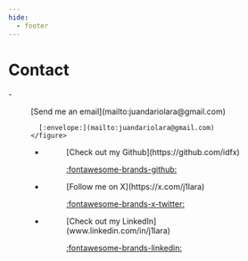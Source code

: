 ```yaml
---
hide:
  - footer
---
```


# Contact
<div class="grid cards" markdown>
  - <figure markdown="1">
      [Send me an email](mailto:juandariolara@gmail.com)
      
      [:envelope:](mailto:juandariolara@gmail.com)
    </figure>

  - <figure markdown="1">
      [Check out my Github](https://github.com/idfx)

      [:fontawesome-brands-github:](https://github.com/idfx)
    </figure>

  - <figure markdown="1">
      [Follow me on X](https://x.com/j1lara)

      [:fontawesome-brands-x-twitter:](https://x.com/j1lara)
    </figure>

  - <figure markdown="1">
      [Check out my LinkedIn](www.linkedin.com/in/j1lara)
    
      [:fontawesome-brands-linkedin:](www.linkedin.com/in/j1lara)
    </figure>
</div>
